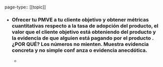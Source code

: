 page-type:: [[topic]]
- ### Ofrecer tu PMVE a tu cliente objetivo y obtener métricas cuantitativas respecto a la tasa de adopción del producto, el valor que el cliente objetivo está obteniendo del producto y la evidencia de que alguien está pagando por el producto . ¿POR QUÉ? Los números no mienten. Muestra evidencia concreta y no simple conf anza o evidencia anecdótica.
  - 


